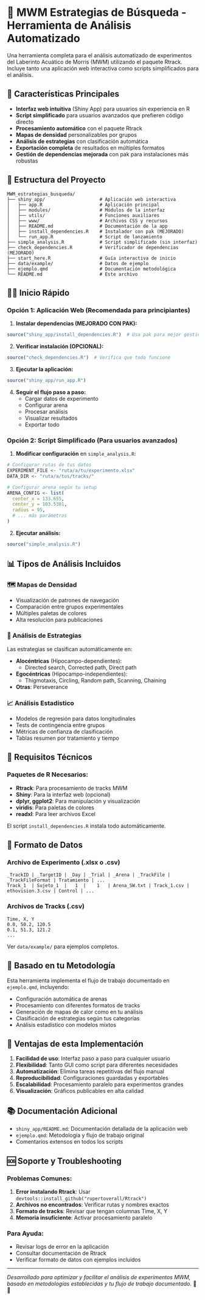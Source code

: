# 🎯 MWM Estrategias de Búsqueda - Herramienta de Análisis Automatizado

Una herramienta completa para el análisis automatizado de experimentos del Laberinto Acuático de Morris (MWM) utilizando el paquete Rtrack. Incluye tanto una aplicación web interactiva como scripts simplificados para el análisis.

## 🚀 Características Principales

- **Interfaz web intuitiva** (Shiny App) para usuarios sin experiencia en R
- **Script simplificado** para usuarios avanzados que prefieren código directo
- **Procesamiento automático** con el paquete Rtrack
- **Mapas de densidad** personalizables por grupos
- **Análisis de estrategias** con clasificación automática
- **Exportación completa** de resultados en múltiples formatos
- **Gestión de dependencias mejorada** con pak para instalaciones más robustas

## 📁 Estructura del Proyecto

```
MWM_estrategias_busqueda/
├── shiny_app/                    # Aplicación web interactiva
│   ├── app.R                     # Aplicación principal
│   ├── modules/                  # Módulos de la interfaz
│   ├── utils/                    # Funciones auxiliares
│   ├── www/                      # Archivos CSS y recursos
│   ├── README.md                 # Documentación de la app
│   ├── install_dependencies.R    # Instalador con pak (MEJORADO)
│   └── run_app.R                 # Script de lanzamiento
├── simple_analysis.R             # Script simplificado (sin interfaz)
├── check_dependencies.R          # Verificador de dependencias (MEJORADO)
├── start_here.R                  # Guía interactiva de inicio
├── data/example/                 # Datos de ejemplo
├── ejemplo.qmd                   # Documentación metodológica
└── README.md                     # Este archivo
```

## 🏃‍♂️ Inicio Rápido

### Opción 1: Aplicación Web (Recomendada para principiantes)

1. **Instalar dependencias (MEJORADO CON PAK):**

```r
source("shiny_app/install_dependencies.R")  # Usa pak para mejor gestión
```

2. **Verificar instalación (OPCIONAL):**

```r
source("check_dependencies.R")  # Verifica que todo funcione
```

3. **Ejecutar la aplicación:**

```r
source("shiny_app/run_app.R")
```

4. **Seguir el flujo paso a paso:**
   - Cargar datos de experimento
   - Configurar arena
   - Procesar análisis
   - Visualizar resultados
   - Exportar todo

### Opción 2: Script Simplificado (Para usuarios avanzados)

1. **Modificar configuración** en `simple_analysis.R`:
```r
# Configurar rutas de tus datos
EXPERIMENT_FILE <- "ruta/a/tu/experimento.xlsx"
DATA_DIR <- "ruta/a/tus/tracks/"

# Configurar arena según tu setup
ARENA_CONFIG <- list(
  center_x = 133.655,
  center_y = 103.5381,
  radius = 95,
  # ... más parámetros
)
```

2. **Ejecutar análisis:**
```r
source("simple_analysis.R")
```

## 📊 Tipos de Análisis Incluidos

### 🗺️ Mapas de Densidad
- Visualización de patrones de navegación
- Comparación entre grupos experimentales
- Múltiples paletas de colores
- Alta resolución para publicaciones

### 🧠 Análisis de Estrategias
Las estrategias se clasifican automáticamente en:

- **Alocéntricas** (Hipocampo-dependientes):
  - Directed search, Corrected path, Direct path
- **Egocéntricas** (Hipocampo-independientes):
  - Thigmotaxis, Circling, Random path, Scanning, Chaining
- **Otras**: Perseverance

### 📈 Análisis Estadístico
- Modelos de regresión para datos longitudinales
- Tests de contingencia entre grupos
- Métricas de confianza de clasificación
- Tablas resumen por tratamiento y tiempo

## 🔧 Requisitos Técnicos

### Paquetes de R Necesarios:
- **Rtrack**: Para procesamiento de tracks MWM
- **Shiny**: Para la interfaz web (opcional)
- **dplyr, ggplot2**: Para manipulación y visualización
- **viridis**: Para paletas de colores
- **readxl**: Para leer archivos Excel

El script `install_dependencies.R` instala todo automáticamente.

## 📁 Formato de Datos

### Archivo de Experimento (.xlsx o .csv)
```
_TrackID | _TargetID | _Day | _Trial | _Arena | _TrackFile | _TrackFileFormat | Tratamiento | ...
Track_1  | Sujeto_1  |   1  |    1   | Arena_SW.txt | Track_1.csv | ethovision.3.csv | Control | ...
```

### Archivos de Tracks (.csv)
```
Time, X, Y
0.0, 50.2, 120.5
0.1, 51.3, 121.2
...
```

Ver `data/example/` para ejemplos completos.

## 🎯 Basado en tu Metodología

Esta herramienta implementa el flujo de trabajo documentado en `ejemplo.qmd`, incluyendo:

- Configuración automática de arenas
- Procesamiento con diferentes formatos de tracks
- Generación de mapas de calor como en tu análisis
- Clasificación de estrategias según tus categorías
- Análisis estadístico con modelos mixtos

## 🤝 Ventajas de esta Implementación

1. **Facilidad de uso**: Interfaz paso a paso para cualquier usuario
2. **Flexibilidad**: Tanto GUI como script para diferentes necesidades
3. **Automatización**: Elimina tareas repetitivas del flujo manual
4. **Reproducibilidad**: Configuraciones guardadas y exportables
5. **Escalabilidad**: Procesamiento paralelo para experimentos grandes
6. **Visualización**: Gráficos publicables en alta calidad

## 📚 Documentación Adicional

- `shiny_app/README.md`: Documentación detallada de la aplicación web
- `ejemplo.qmd`: Metodología y flujo de trabajo original
- Comentarios extensos en todos los scripts

## 🆘 Soporte y Troubleshooting

### Problemas Comunes:
1. **Error instalando Rtrack**: Usar `devtools::install_github("rupertoverall/Rtrack")`
2. **Archivos no encontrados**: Verificar rutas y nombres exactos
3. **Formato de tracks**: Revisar que tengan columnas Time, X, Y
4. **Memoria insuficiente**: Activar procesamiento paralelo

### Para Ayuda:
- Revisar logs de error en la aplicación
- Consultar documentación de Rtrack
- Verificar formato de datos con ejemplos incluidos

---

*Desarrollado para optimizar y facilitar el análisis de experimentos MWM, basado en metodologías establecidas y tu flujo de trabajo documentado.* 🧠🔬